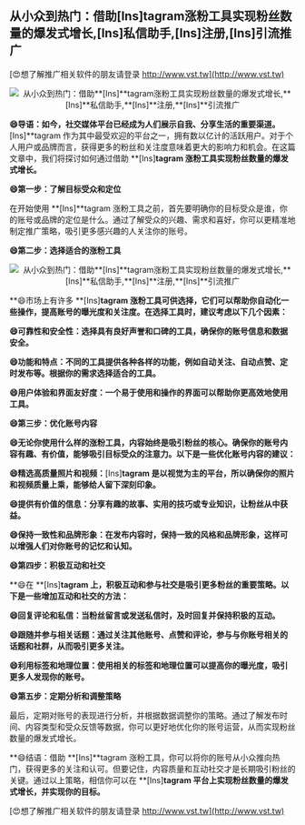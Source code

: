 ## **从小众到热门：借助**[Ins]**tagram涨粉工具实现粉丝数量的爆发式增长,**[Ins]**私信助手,**[Ins]**注册,**[Ins]**引流推广**

[😍想了解推广相关软件的朋友请登录 http://www.vst.tw](http://www.vst.tw)

 <center><img src="https://vst.tw/MP4/tuiguang/png/1.png" alt="从小众到热门：借助**[Ins]**tagram涨粉工具实现粉丝数量的爆发式增长,**[Ins]**私信助手,**[Ins]**注册,**[Ins]**引流推广"></center>

**😄导语：如今，社交媒体平台已经成为人们展示自我、分享生活的重要渠道。**[Ins]**tagram 作为其中最受欢迎的平台之一，拥有数以亿计的活跃用户。对于个人用户或品牌而言，获得更多的粉丝和关注度意味着更大的影响力和机会。在这篇文章中，我们将探讨如何通过借助 **[Ins]**tagram 涨粉工具实现粉丝数量的爆发式增长。**

**😄第一步：了解目标受众和定位**

在开始使用 **[Ins]**tagram 涨粉工具之前，首先要明确你的目标受众是谁，你的账号或品牌的定位是什么。通过了解受众的兴趣、需求和喜好，你可以更精准地制定推广策略，吸引更多感兴趣的人关注你的账号。

**😄第二步：选择适合的涨粉工具**

 <center><img src="https://vst.tw/MP4/tuiguang/png/5.png" alt="从小众到热门：借助**[Ins]**tagram涨粉工具实现粉丝数量的爆发式增长,**[Ins]**私信助手,**[Ins]**注册,**[Ins]**引流推广"></center>

**😄市场上有许多 **[Ins]**tagram 涨粉工具可供选择，它们可以帮助你自动化一些操作，提高账号的曝光度和关注度。在选择工具时，建议考虑以下几个因素：**

**😄可靠性和安全性：选择具有良好声誉和口碑的工具，确保你的账号信息和数据安全。**

**😄功能和特点：不同的工具提供各种各样的功能，例如自动关注、自动点赞、定时发布等。根据你的需求选择适合的工具。**

**😄用户体验和界面友好度：一个易于使用和操作的界面可以帮助你更高效地使用工具。**

**😄第三步：优化账号内容**

**😄无论你使用什么样的涨粉工具，内容始终是吸引粉丝的核心。确保你的账号内容有趣、有价值，能够吸引目标受众的注意力。以下是一些优化账号内容的建议：**

**😄精选高质量照片和视频：**[Ins]**tagram 是以视觉为主的平台，所以确保你的照片和视频质量上乘，能够给人留下深刻印象。**

**😄提供有价值的信息：分享有趣的故事、实用的技巧或专业知识，让粉丝从中获益。**

**😄保持一致性和品牌形象：在发布内容时，保持一致的风格和品牌形象，这样可以增强人们对你账号的记忆和认知。**

**😄第四步：积极互动和社交**

**😄在 **[Ins]**tagram 上，积极互动和参与社交是吸引更多粉丝的重要策略。以下是一些增加互动和社交的方法：**

**😄回复评论和私信：当粉丝留言或发送私信时，及时回复并保持积极的互动。**

**😄跟随并参与相关话题：通过关注其他账号、点赞和评论，参与与你账号相关的话题和社群，从而吸引更多关注。**

**😄利用标签和地理位置：使用相关的标签和地理位置可以提高你的曝光度，吸引更多人发现你的账号。**

**😄第五步：定期分析和调整策略**

最后，定期对账号的表现进行分析，并根据数据调整你的策略。通过了解发布时间、内容类型和受众反馈等数据，你可以更好地优化你的账号运营，从而实现粉丝数量的爆发式增长。

**😄结语：借助 **[Ins]**tagram 涨粉工具，你可以将你的账号从小众推向热门，获得更多的关注和认可。但要记住，内容质量和互动社交才是长期吸引粉丝的关键。通过以上策略，相信你可以在 **[Ins]**tagram 平台上实现粉丝数量的爆发式增长，并实现你的目标。**

[😍想了解推广相关软件的朋友请登录 http://www.vst.tw](http://www.vst.tw)



